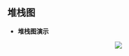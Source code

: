 ## 堆栈图

- **堆栈图演示**
<div align="center"> <img src="../images/memory//_1_stack_img.png" width=""/> </div><br>